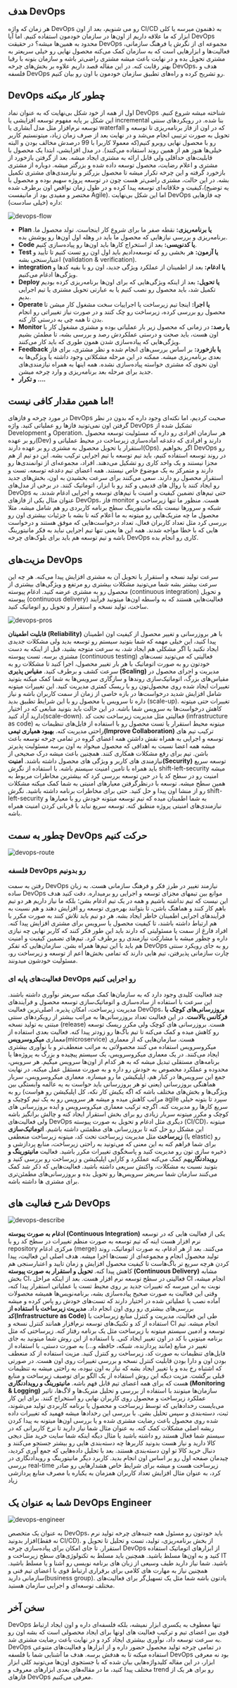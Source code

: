  
## هدف DevOps
هر زمان که واژه DevOps رو می شنویم، بعد از اون CI/CD به ذهنمون میرسه یا کلی ابزار که ما علاقه داریم از اون‌‌ها در سازمان خودمون استفاده کنیم. اما آیا DevOps محدود به همین‌ها میشه؟ در حقیقت DevOps مجموعه ای از نگرش یا فرهنگ سازمانی، فعالیت‌ها و ابزارهایی است که به سازمان کمک می‌کنه محصول نهایی رو خیلی سریعتر به مشتری تحویل بده و در نهایت باعث میشه مشتری راضی‌تر باشه و سازمان بتونه با رقبا بهتر رقابت کنه. در این مقاله قصد داریم علاوه بر بخش‌های چرخه DevOps، هدف و فلسفه DevOps رو تشریح کرده و  راه‌های تطبیق سازمان خودمون با اون رو بیان کنیم.

## DevOps چطور کار میکنه
اول از همه از خود شکل بی‌نهایت که به عنوان نماد DevOps شناخته میشه شروع کنیم. این شکل بر پایه مفهوم توسعه افزایشی یا incremental بنا شده. در رویکردهای سنتی توسعه نرم‌افزار مثل مدل آبشاری یا waterfall که در اون از فاز برنامه‌ریزی تا توسعه و تحویل به صورت ترتیبی انجام می‌شد و در نهایت بعد از صرف زمان زیاد، میتونستیم کاربر رو با محصول نهایی روبرو کنیم(که معمولا کاربرا با 99 درصدش مخالف بودن و البته خیلی‌ها هنوز هم از همین روند استفاده می‌کنند). در مدل افزایشی، ابتدا یک محصول با قابلیت‌های حداقلی ولی قابل ارائه به مشتری ایجاد میشه. بعد از گرفتن بازخورد از مشتری و اعلام رضایت‌، محصول توسعه داده شده و بزرگتر میشه. دوباره از مشتری بازخورد گرفته و این چرخه تکرار میشه تا محصول‌ بزرگتر و نیازمندی‌های مشتری تکمیل بشه. در این حالت، مشتری راضی‌تر هست چون در توسعه پروژه سهیم بوده و محصول با کیفیت و خلاقانه‌ای توسعه پیدا کرده و در طول زمان نواقص اون برطرف شده،(یه توضیح مختصر و مفیدی بود از مانیفست Agile).
 اما این شکل بی‌نهایت DevOps چه فازهایی داره (خیلی سادست):

![devops-flow](resources/devops-flow.png)

* **Plan یا برنامه‌ریزی:** نقطه صفر ما برای شروع کار اینجاست. تولد محصول ما. برنامه‌ریزی و بررسی نیازهایی که محصول ما باید در وهله اول اون‌ها رو پوشش بده.
* **Code یا کدنویسی:** بعد از استخراج کارها باید اون‌ها رو پیاده‌سازی کنیم.
* **Test یا آزمون:** هر بخشی رو که توسعه‌دادیم باید اول اون رو تست کنیم تا تأیید و اعتبارسنجی بشه (validation & verification).
* **integration یا ادغام:** بعد از اطمینان از عملکرد ویژگی جدید، اون رو با بقیه کدها و ویژگی‌ها ادغام می‌کنیم.
* **Deploy یا تحویل:** بعد از اینکه ویژگی‌هایی که برای اون‌ها برنامه‌ریزی کرده بودیم تکمیل شد، باید محصول رو نصب کنیم یا به عبارتی تحویل مشتری یا تیم اجرایی بدیم.
* **Operate یا اجرا:** اینجا تیم زیرساخت یا اجراییات سخت مشغول کار میشن تا محصول رو بررسی کرده، زیرساخت رو چک کنند و در صورت نیاز تغییراتی رو انجام بدن تا همه چی به درستی کار کنه.
* **Monitor یا رصد:** در زمانی که محصول زیر بار عملیاتی بوده و مشتری مشغول کار با اون هست، باید صحت و درستی عملکردش رصد و بررسی بشه، تا مطمئن بشیم ویژگی‌هایی که پیاده‌سازی شدن همون طوری که باید کار می‌کنند.
* **Feedback یا بازخورد:** بر اساس بررسی‌های انجام شده و نظر مشتری، برای فاز بعدی برنامه‌ریزی میشه. ممکنه در این مرحله مشکلاتی وجود داشته یا ویژگی‌ها به اون نحوی که مشتری خواسته پیاده‌سازی نشده. همه اینها به همراه نیازمندی‌های جدید برای مرحله بعد برنامه‌ریزی و وارد چرخه میشن.
* **و تکرار ….**
## اما همین مقدار کافی نیست!
در مورد چرخه و فازهای DevOps صحبت کردیم، اما نکته‌ای وجود داره که بدون در نظر گرفتن اون نمی‌تونید فازها رو عملیاتی کنید. واژه DevOps تشکیل شده از Development و Operation. هر سازمان افرادی رو داره که مسئولیت توسعه محصول رو بر عهده(Dev) دارند و افرادی که دغدغه آماده‌سازی زیرساخت در محیط عملیاتی و استقرار یا تحویل محصول به مشتری رو بر عهده دارند(Ops). اگر بخواهیم DevOps رو در روند توسعه استفاده کنیم، باید تیم توسعه با تیم اجرایی ترکیب بشه. این دو تیم از هم مجزا نیستند و یک واحد کاری رو تشکیل می‌دهند. افراد، مجموعه‌ای از توانمندی‌ها رو دارند و متمرکز به یک موضوع خاص نیستند. همه اعضای تیم دغدغه توسعه، تست و استقرار محصول رو دارند. سعی می‌کنند برای سرعت بخشیدن به اون، بخش‌های جدید رو ایجاد کنند یا روال های قدیمی و کند رو با ابزار، اتوماتیک کنند. در برخی از مدل‌های DevOps حتی تیم‌های تضمین کیفیت و امنیت با تیم‌های توسعه و اجرایی ادغام شدند.
به عنوان مثال یکی از فازهای DevOps، فاز monitor هست. منظور ما تنها زیرساخت و شبکه و سرورها نیست بلکه مانیتورینگ سطح برنامه کاربردی رو هم شامل میشه. مثلا محصول ما چه متریک‌هایی رو میتونه به ما اعلام کنه تا بشه با جزئیات بیشتری اون رو بررسی کرد مثل تعداد کاربران فعال، تعداد درخواست‌هایی که موفق هستند و درخواست هایی که با خطا مواجه شدند. همه این ها یعنی تنها تیم اجرایی نباید به فکر مانیتورینگ باشه و تیم توسعه هم باید برای بلوک‌های چرخه DevOps کاری رو انجام بده.

## مزیت‌های DevOps
سرعت تولید نسخه و استقرار یا تحویل آن به مشتری افزایش پیدا می‌کنه. هر چه این سرعت بیشتر بشه شما می‌تونید مشکلات بیشتری رو مرتفع و ویژگی‌های بیشتری از محصول رو به مشتری عرضه کنید. ادغام پیوسته (continuous integration) و تحویل پیوسته (continuous delivery) فعالیت‌هایی هستند که به واسطه اون‌ها میتونید فرآیند ساخت، تولید نسخه و استقرار و تحویل رو اتوماتیک کنید.

![devops-pros](resources/devops-pros.png)

**قابلیت اطمینان (Reliability)**
با هر بروزرسانی و تغییر محصول از کیفیت اون اطمینان پیدا کنید، این خیلی مهمه که شما بتونید سیستم رو توسعه بدید ولی مشکلات جدیدی ایجاد نکنید یا اگر مشکلی هم ایجاد شد، به سرعت متوجه بشید، قبل از اینکه به دست مشتری برسه. تست پیوسته (continuous testing) فعالیتی که می‌تونید تست‌های خودتون رو به صورت اتوماتیک با هر بار تغییر محصول، اجرا کنید تا مشکلات رو به سرعت کشف و برطرف کنید.
**مقیاس پذیری (Scaling)**
مدیریت و اجرای محصول در مقیاس‌های بزرگ، اتوماتیک‌سازی روندها و سازگاری سرویس‌ها به شما کمک میکنه بتونید تغییرات ایجاد شده روی محصول‌تون رو با ریسک کمتری مدیریت کنید. این تغییرات میتونه شامل افزایش شدید درخواست‌ها در بازه خاصی از زمان از سمت کاربران باشه و نیاز داره تا سرویس یا محصول رو با این شرایط تطبیق بدید (scale-up). تغییرات حتی میتونه کاهش درخواست‌ها به سرویس شما باشه. در این حالت باید بتونید منابعی که در اختیار دارید آزاد کنید(scale-down). فعالیتی مثل مدیریت زیرساخت تحت کد (infrastructure as code) میتونه محیط استقرار یا تست محصول رو با استفاده از فایل‌های تنظیمات به راحتی مدیریت کنه.
**بهبود همیاری تیمی(Improve Collaboration)**
ترکیب تیم های توسعه و اجرایی به همراه نقش داشتن همه اعضای گروه در تمامی چرخه توسعه باعث میشه همه اعضا نسبت به اهدافی که محصول میخواد به اون برسه مسئولیت پذیرتر باشن. تیم برای رفع مشکلات همکاری کنند. همچنین باعث میشه درک صحیحی از نیازمندی های کاربر و ویژگی های محصول داشته باشند.
**امنیت(Security)**
توسعه سریع باید همراه با تامین امنیت سیستم باشه. با استفاده از نگرش shift-left-security میشه امنیت رو در سطح کد یا در حین توسعه بررسی کرد که بیشترین مخاطرات مربوط به همین سطح میشه. توسعه با درنظرگرفتن معیارهای امنیتی به شما کمک میکنه مشکلات رو از منشا اون پیدا و حل کنید. حتی برای مخاطرات برنامه داشته باشید. نگرش shift-left-security به شما اطمینان میده که تیم توسعه میتونه خودش رو با معیارها و نیازمندی‌های امنیتی پروژه منطبق کنه. توسعه سریع نباید با قربانی کردن امنیت همراه باشه.
## چطور به سمت DevOps حرکت کنیم

![devops-route](resources/devops-route.png)

### فلسفه DevOps رو بدونیم
رفتن به سمت DevOps نیازمند تغییر در طرز فکر و فرهنگ سازمانی هست. به زبان ساده DevOps موانع بین تیمهای مجزای توسعه و اجرایی رو برمیداره. دقت کنید هدف این نیست که تیم نداشته باشیم و همه در یک تیم ادغام بشن؛ بلکه ما نیاز داریم هر دو تیم باهم کار کنند و هماهنگ باشن، تا بتوانند بهره‌وری توسعه رو افزایش دهند و هم نسبت به فرآیندهای اجرایی اطمینان خاطر ایجاد بشه. هر دو تیم باید تلاش کنند به صورت مکرر با هم ارتباط داشته باشند، تا کیفیت محصول یا سرویس برای مشتری افزایش پیدا کنه. افراد فارغ از سمت یا مسئولیتی که دارند باید این طور فکر کنند که کاربر نهایی چه نیازی داره و چطور میشه با مشارکت نیازمندی رو برطرف کرد. تیم‌های تضمین کیفیت و امنیت هم باید با این تیم‌ها همراه بشن. سازمان‌هایی که تفکر DevOps رو به جای رویکرد سنتی چارت سازمانی پذیرفتن، تیم هایی دارند که تمامی بخش‌ها اعم از توسعه و زیرساخت رو، مسئولیت خودشون میدونند.
### فعالیت‌های پایه ای  DevOps رو اجرایی کنیم
چند فعالیت کلیدی وجود دارد که به سازمان‌ها کمک میکنه سریعتر نوآوری داشته باشند. این سرعت با استفاده از ساده‌سازی و اتوماتیک‌سازی توسعه محصول و فرآیند‌های مدیریت زیرساخت، امکان پذیره. اصلی‌ترین فعالیت DevOps، **بروزرسانی‌های کوچک با فرکانس بالاست**. در این فعالیت تعداد بروزرسانی‌ها به مراتب بیشتر از رویکردهای سنتی مبتنی به تولید نسخه (release) هست. بروزرسانی های کوچک ولی مکرر ریسک توسعه رو کاهش میده و کمک می‌کنه تا تیم باگ‌ها رو زودتر پیدا کنه.
فعالیت بعدی استفاده از معماری **میکروسرویس**(microservice) هست. سازمان‌هایی که از معماری میکروسرویس استفاده می کنند محصولاتی به مراتب منعطف‌تر و با نوآوری بیشتری ایجاد می‌کنند. در یک معماری میکروسرویس، یک سیستم پیچیده و بزرگ به پروژه‌ها یا برنامه‌های مستقلی تبدیل میشه که به هر کدام از اون‌ها سرویس میگیم. هر سرویس، محدوده و عملکرد مخصوص به خودش رو داره و به صورت مستقل عمل میکنه. در نهایت جمع این سرویس‌ها در کنار هم، اپلیکیشن ما رو میسازه. معماری میکروسرویس، سربار هماهنگی بروزرسانی (یعنی تو هر بروزرسانی باید حواست به یه عالمه وابستگی بین ویژگی‌ها و بخش‌های مختلف باشه که اگه یکیش کار نکه، کل اپلیکیشن رو هواست) رو به مراتب کاهش میده و میشه هر سرویس رو به یک تیم کوچیک و agile سپرد تا بتونه خیلی سریع کارها رو مدیریت کنه.
 اگرچه ترکیب معماری میکروسرویس و ایده بروزرسانی های کوچک و مکرر میتونه سربار زیادی رو برای بخش استقرار ایجاد کنه و چالش برانگیز باشه ولی فعالیت‌های DevOps دیگری مثل ادغام و تحویل به صورت پیوسته (CI/CD)، میتونه این مشکل رو حل کنه تا بروزرسانی های مطمئنی داشته باشیم.
**اتوماتیک‌سازی زیرساخت** مثل مدیریت زیرساخت تحت کد، میتونه زیرساخت منعطفی (یا elastic) رو برای شما فراهم کنه به این معنی که می‌تونید به راحتی زیرساخت، منابع پردازشی و ذخیره سازی تون رو مدیریت کنید و پاسخگوی تغییرات مکرر باشید.
فعالیت **مانیتورینگ و رویدادنگاری**هم کمک می‌کنه عملکرد و کارایی اپلیکیشن و زیرساخت رو بررسی کنید و بتونید نسبت به مشکلات، واکنش سریعی داشته باشید.
فعالیت‌هایی که ذکر شد کمک می‌کنند سازمان شما سریعتر سرویس‌ها رو تحویل بده و بروزرسانی‌های مطمئن‌تری برای مشتری ها داشته باشه.

## شرح فعالیت های DevOps

![devops-describe](resources/devops-describe.png)

**ادغام به صورت پیوسته (Continuous Integration)**
یکی از فعالیت هایی که در توسعه نرم افزار هست اینه که تیم توسعه به صورت منظم تغییرات در سطح کد رو با repository مرکزی ادغام (merge) می‌کنند. بعد از هر ادغام، به صورت اتوماتیک، روند تولید محصول انجام و مجموعه‌ای از تست‌ها اجرا میشه. هدف اصلی این فعالیت، پیدا کردن هرچه سریع تر باگ‌هاست تا کیفیت محصول افزایش و زمان تایید و اعتبارسنجی هم کاهش پیدا کنه.
**تحویل و استقرار به صورت پیوسته (Continuous Delivery)**
مشابه بخش CI، فعالیتی در سطح توسعه نرم افزار هست. بعد از اینکه مراحل CI انجام میشه، نوبت به این میرسه که تغییرات جدید بر روی محیط تست یا عملیاتی استقرار پیدا کنه، وقتی این فعالیت به صورت صحیح پیاده‌سازی بشه، برنامه‌نویس‌ها همیشه محصولات آماده نصب یا عملیاتی شده در اختیار دارند که تست‌های خودش رو پاس کرده و میشه بررسی‌های بیشتری رو روی اون انجام داد.
**مدیریت زیرساخت با استفاده از کد(Infrastructure as Code)**
طی این فعالیت، مدیریت و کنترل منابع زیرساخت با استفاده از کد و تکنیک‌های توسعه نرم‌افزار همانند کنترل نسخه و CI انجام‌ میشه. تیم توسعه و ادمین سیستم میتونه با زیرساخت مثل یک برنامه رفتار کنه. زیرساختی که مثل برنامه میتونی با کد در اون تغییر ایجاد کنی. با استفاده از این روش شما میتونید به جای تغییر در منابع (مانند پردازنده، شبکه، حافظه و...) به صورت دستی، با استفاده از فایل‌های تنظیمات به صورت کد، زیرساخت رو کنترل کنید. مزیت استفاده از کد منعطف بودن اون و دارا بودن قابلیت کنترل نسخه و بررسی تغییرات روی اون هست. در صورتی که اشتباه رخ بده و یا تغییر ایجاد بشه که نیاز به اون نبوده، به راحتی میشه به تنظیمات قبلی برگشت. مزیت دیگه این روش استفاده از یک الگو برای توصیف زیرساخت و منابع هست که برای همه اعضای تیم قابل فهم باشه.
**مانیتورینگ و رویدادنگاری  (Monitoring & Logging)**
سازمان‌ها میتونند با استفاده از بررسی و تحلیل متریک‌ها و لاگ‌ها، تاثیر عملکرد زیرساخت و محصول روی کاربران نهایی رو استخراج کنند. برای این کار می‌بایست رخدادهایی که توسط زیرساخت و محصول یا برنامه کاربردی تولید می‌شوند، ثبت، دسته‌بندی و سپس تحلیل بشن. با بررسی این رخداد‌ها میشه فهمید که تغییرات داده شده روی محصول باعث رضایت مشتری شده و یا بررسی اون‌ها میتونه به پیدا کردن ریشه اصلی مشکلات کمک کنه. به عنوان مثال شما نیاز دارید تا نرخ کاربرانی که در سیستم شما فعال هستند رو داشته باشید یا مثال دیگه اینکه شما سایت خرید مثل دیجی کالا دارید و نیاز هست بدونید کاربرها چه دسته‌بندی هایی رو بیشتر جستجو می‌کنند و دنبال خرید کالا تو اون دسته‌بندی هستند. بعد با تحلیل داده‌هایی که جمع آوری کردید، چیدمان صفحه اول رو بر اساس اون انجام بدید.
کاربرد دیگر مانیتورینگ و رویدادنگاری در بررسی real-time زیرساخت هست و میشه برای شرایط خاص هشدارهایی رو صادر کرد، به عنوان مثال افزایش تعداد کاربران همزمان به یکباره یا مصرف منابع پردازشی زیاد

## شما به عنوان یک DevOps Engineer
 
![devops-engineer](resources/devops-engineer.png)

به عنوان یک متخصص DevOps، باید خودتون رو مسئول همه جنبه‌های چرخه تولید نرم افزار بدونید(نه فقط CI/CD). از بخش برنامه‌ریزی، تولید، تست و تحلیل تا تحویل و استقرار. تا جای امکان برای پیاده‌سازی چرخه DevOps از ابزارهای اتوماتیک استفاده کنید و به اون‌ها مسلط باشید. همچنین باید مسلط به تکنولوژی‌های سطح زیرساخت و IT باشید. شما نیاز دارید طیف وسیعی از زبان های برنامه نویسی رو آشنا و یا مسلط باشید. همچنین نیاز به مهارت های کلامی برای برقراری ارتباط قوی با اعضای تیم فنی و سازمانی دارید(business group). یادتون باشه شما مثل یک تسهیل‌گر برای فعالیت‌های مختلف توسعه‌ای و اجرایی سازمان هستید.

## سخن آخر
DevOps تنها معطوف به یکسری ابزار نمیشه، بلکه فلسفه‌ای داره و اون ایجاد ارتباط قوی بین اعضای تیم و ترکیب فعالیت های اونها برای ایجاد محصولی است که بشه اون رو به سرعت توسعه داد، نوآوری بیشتری ایجاد کرد و در نهایت باعث رضایت مشتری شد. DevOps در تمامی چرخه تولید محصول حضور داره و از ابزارها و فعالیت‌های متنوعی استفاده میکنه تا به هدفش برسه.
هدف ما آشنایی شما با فلسفه DevOps بود نه معرفی ابزار، در این مقاله کلیدواژه‌هایی بیان شده که با جستجوی اون‌ها می‌تونید کلی ابزار مختلف پیدا کنید، ما در مقاله‌های بعدی ابزار‌های معروف و trend رو برای هر یک از فازهای DevOps معرفی می‌کنیم.
